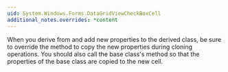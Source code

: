 ```yaml
---
uid: System.Windows.Forms.DataGridViewCheckBoxCell
additional_notes.overrides: *content
---
```


<p>When you derive from <xref href="System.Windows.Forms.DataGridViewCheckBoxCell"></xref> and add new properties to the derived class, be sure to override the <xref href="System.Windows.Forms.DataGridViewCheckBoxCell.Clone"></xref> method to copy the new properties during cloning operations. You should also call the base class's <xref href="System.Windows.Forms.DataGridViewCheckBoxCell.Clone"></xref> method so that the properties of the base class are copied to the new cell.</p>


